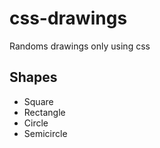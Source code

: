 # css-drawings
Randoms drawings only using css

## Shapes
- Square
- Rectangle
- Circle
- Semicircle

